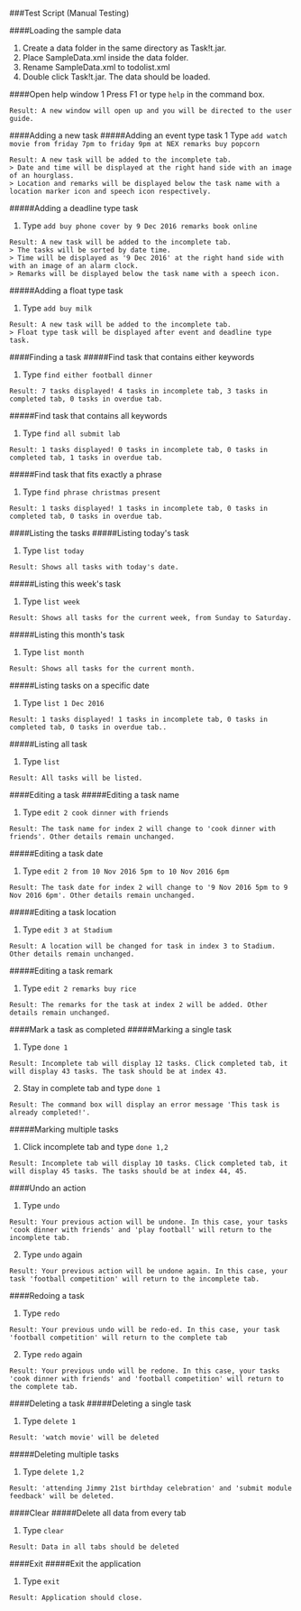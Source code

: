 ###Test Script (Manual Testing)


####Loading the sample data
1. Create a data folder in the same directory as Task!t.jar.
2. Place SampleData.xml inside the data folder.
3. Rename SampleData.xml to todolist.xml
4. Double click Task!t.jar. The data should be loaded.


####Open help window
1 Press F1 or type `help` in the command box.
```
Result: A new window will open up and you will be directed to the user guide.
```
####Adding a new task
#####Adding an event type task
1 Type `add watch movie from friday 7pm to friday 9pm at NEX remarks buy popcorn`
```
Result: A new task will be added to the incomplete tab.
> Date and time will be displayed at the right hand side with an image of an hourglass.
> Location and remarks will be displayed below the task name with a location marker icon and speech icon respectively.
```
#####Adding a deadline type task
1. Type `add buy phone cover by 9 Dec 2016 remarks book online`
```
Result: A new task will be added to the incomplete tab.
> The tasks will be sorted by date time.
> Time will be displayed as '9 Dec 2016' at the right hand side with with an image of an alarm clock.
> Remarks will be displayed below the task name with a speech icon.
```
#####Adding a float type task
1. Type `add buy milk`
```
Result: A new task will be added to the incomplete tab.
> Float type task will be displayed after event and deadline type task.
```


####Finding a task
#####Find task that contains either keywords
1. Type `find either football dinner`
```
Result: 7 tasks displayed! 4 tasks in incomplete tab, 3 tasks in completed tab, 0 tasks in overdue tab.
```
#####Find task that contains all keywords
1. Type `find all submit lab`
```
Result: 1 tasks displayed! 0 tasks in incomplete tab, 0 tasks in completed tab, 1 tasks in overdue tab.
```
#####Find task that fits exactly a phrase
1. Type `find phrase christmas present`
```
Result: 1 tasks displayed! 1 tasks in incomplete tab, 0 tasks in completed tab, 0 tasks in overdue tab.
```


####Listing the tasks
#####Listing today's task
1. Type `list today`
```
Result: Shows all tasks with today's date.
```
#####Listing this week's task
1. Type `list week`
```
Result: Shows all tasks for the current week, from Sunday to Saturday.
```
#####Listing this month's task
1. Type `list month`
```
Result: Shows all tasks for the current month.
```
#####Listing tasks on a specific date
1. Type `list 1 Dec 2016`
```
Result: 1 tasks displayed! 1 tasks in incomplete tab, 0 tasks in completed tab, 0 tasks in overdue tab..
```
#####Listing all task
1. Type `list`
```
Result: All tasks will be listed.
```


####Editing a task
#####Editing a task name
1. Type `edit 2 cook dinner with friends`
```
Result: The task name for index 2 will change to 'cook dinner with friends'. Other details remain unchanged.
```
#####Editing a task date
1. Type `edit 2 from 10 Nov 2016 5pm to 10 Nov 2016 6pm`
```
Result: The task date for index 2 will change to '9 Nov 2016 5pm to 9 Nov 2016 6pm'. Other details remain unchanged.
```
#####Editing a task location
1. Type `edit 3 at Stadium`
```
Result: A location will be changed for task in index 3 to Stadium. Other details remain unchanged.
```
#####Editing a task remark
1. Type `edit 2 remarks buy rice`
```
Result: The remarks for the task at index 2 will be added. Other details remain unchanged.
```


####Mark a task as completed
#####Marking a single task
1. Type `done 1`
```
Result: Incomplete tab will display 12 tasks. Click completed tab, it will display 43 tasks. The task should be at index 43.
```
2. Stay in complete tab and type `done 1`
```
Result: The command box will display an error message 'This task is already completed!'.
```
#####Marking multiple tasks
1. Click incomplete tab and type `done 1,2`
```
Result: Incomplete tab will display 10 tasks. Click completed tab, it will display 45 tasks. The tasks should be at index 44, 45.
```


####Undo an action
1. Type `undo`
```
Result: Your previous action will be undone. In this case, your tasks 'cook dinner with friends' and 'play football' will return to the incomplete tab.
```
2. Type `undo` again
```
Result: Your previous action will be undone again. In this case, your task 'football competition' will return to the incomplete tab.
```

####Redoing a task
1. Type `redo`
```
Result: Your previous undo will be redo-ed. In this case, your task 'football competition' will return to the complete tab

```
2. Type `redo` again
```
Result: Your previous undo will be redone. In this case, your tasks 'cook dinner with friends' and 'football competition' will return to the complete tab.
```

####Deleting a task
#####Deleting a single task
1. Type `delete 1`
```
Result: 'watch movie' will be deleted
```
#####Deleting multiple tasks
1. Type `delete 1,2`
```
Result: 'attending Jimmy 21st birthday celebration' and 'submit module feedback' will be deleted.
```

####Clear
#####Delete all data from every tab
1. Type `clear`
```
Result: Data in all tabs should be deleted
```

####Exit
#####Exit the application
1. Type `exit`
```
Result: Application should close.
```

